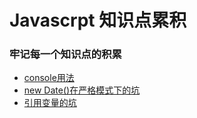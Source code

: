 # Javascrpt 知识点累积

### 牢记每一个知识点的积累

* [console用法](./src/console)
* [new Date()在严格模式下的坑](./src/newDate)
* [引用变量的坑](./src/quote)
